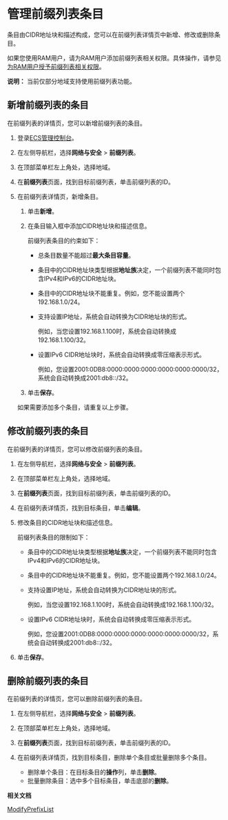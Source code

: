 # 管理前缀列表条目

条目由CIDR地址块和描述构成，您可以在前缀列表详情页中新增、修改或删除条目。

如果您使用RAM用户，请为RAM用户添加前缀列表相关权限。具体操作，请参见[为RAM用户授予前缀列表相关权限]()。

**说明：** 当前仅部分地域支持使用前缀列表功能。

## 新增前缀列表的条目

在前缀列表的详情页，您可以新增前缀列表的条目。

1.  登录[ECS管理控制台](https://ecs.console.aliyun.com)。

2.  在左侧导航栏，选择**网络与安全** \> **前缀列表**。

3.  在顶部菜单栏左上角处，选择地域。

4.  在**前缀列表**页面，找到目标前缀列表，单击前缀列表的ID。

5.  在前缀列表详情页，新增条目。

    1.  单击**新增**。

    2.  在条目输入框中添加CIDR地址块和描述信息。

        前缀列表条目的约束如下：

        -   总条目数量不能超过**最大条目容量**。
        -   条目中的CIDR地址块类型根据**地址族**决定，一个前缀列表不能同时包含IPv4和IPv6的CIDR地址块。
        -   条目中的CIDR地址块不能重复。例如，您不能设置两个192.168.1.0/24。
        -   支持设置IP地址，系统会自动转换为CIDR地址块的形式。

            例如，当您设置192.168.1.100时，系统会自动转换成192.168.1.100/32。

        -   设置IPv6 CIDR地址块时，系统会自动转换成零压缩表示形式。

            例如，您设置2001:0DB8:0000:0000:0000:0000:0000:0000/32，系统会自动转换成2001:db8::/32。

    3.  单击**保存**。

    如果需要添加多个条目，请重复以上步骤。


## 修改前缀列表的条目

在前缀列表的详情页，您可以修改前缀列表的条目。

1.  在左侧导航栏，选择**网络与安全** \> **前缀列表**。

2.  在顶部菜单栏左上角处，选择地域。

3.  在**前缀列表**页面，找到目标前缀列表，单击前缀列表的ID。

4.  在前缀列表详情页，找到目标条目，单击**编辑**。

5.  修改条目的CIDR地址块和描述信息。

    前缀列表条目的限制如下：

    -   条目中的CIDR地址块类型根据**地址族**决定，一个前缀列表不能同时包含IPv4和IPv6的CIDR地址块。
    -   条目中的CIDR地址块不能重复。例如，您不能设置两个192.168.1.0/24。
    -   支持设置IP地址，系统会自动转换为CIDR地址块的形式。

        例如，当您设置192.168.1.100时，系统会自动转换成192.168.1.100/32。

    -   设置IPv6 CIDR地址块时，系统会自动转换成零压缩表示形式。

        例如，您设置2001:0DB8:0000:0000:0000:0000:0000:0000/32，系统会自动转换成2001:db8::/32。

6.  单击**保存**。


## 删除前缀列表的条目

在前缀列表的详情页，您可以删除前缀列表的条目。

1.  在左侧导航栏，选择**网络与安全** \> **前缀列表**。

2.  在顶部菜单栏左上角处，选择地域。

3.  在**前缀列表**页面，找到目标前缀列表，单击前缀列表的ID。

4.  在前缀列表详情页，找到目标条目，删除单个条目或批量删除多个条目。

    -   删除单个条目：在目标条目的**操作**列，单击**删除**。
    -   批量删除条目：选中多个目标条目，单击底部的**删除**。

**相关文档**  


[ModifyPrefixList](/intl.zh-CN/API参考/前缀列表/ModifyPrefixList.md)

